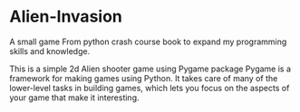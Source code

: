 # Alien-Invasion
A small game From python crash course book to expand my programming skills and knowledge.

This is a simple 2d Alien shooter game using Pygame package
Pygame is a framework for making games using Python.
It takes care of many of the lower-level tasks in building games, which lets you focus on the aspects of your game that make it interesting.
